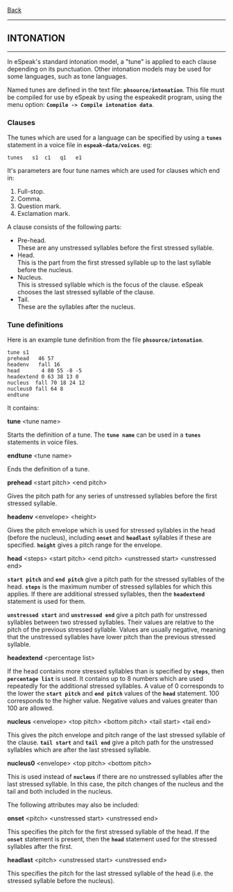 [Back](docindex.html)

------------------------------------------------------------------------

INTONATION
----------

------------------------------------------------------------------------

In eSpeak's standard intonation model, a "tune" is applied to each
clause depending on its punctuation. Other intonation models may be used
for some languages, such as tone languages.

Named tunes are defined in the text file: **`phsource/intonation`**.
This file must be compiled for use by eSpeak by using the espeakedit
program, using the menu option:
**`Compile -> Compile intonation data`**.

### Clauses

The tunes which are used for a language can be specified by using a
**`tunes`** statement in a voice file in **`espeak-data/voices`**. eg:

`tunes   s1  c1   q1   e1`

It's parameters are four tune names which are used for clauses which end
in:

1.  Full-stop.
2.  Comma.
3.  Question mark.
4.  Exclamation mark.

A clause consists of the following parts:

-   Pre-head.\
    These are any unstressed syllables before the first
    stressed syllable.
-   Head.\
    This is the part from the first stressed syllable up to the last
    syllable before the nucleus.
-   Nucleus.\
    This is stressed syllable which is the focus of the clause. eSpeak
    chooses the last stressed syllable of the clause.
-   Tail.\
    These are the syllables after the nucleus.

### Tune definitions

Here is an example tune definition from the file
**`phsource/intonation`**.

    tune s1
    prehead   46 57
    headenv   fall 16
    head       4 80 55 -8 -5
    headextend 0 63 38 13 0
    nucleus  fall 70 18 24 12
    nucleus0 fall 64 8
    endtune

It contains:

**tune** &lt;tune name&gt;

Starts the definition of a tune. The **`tune name`** can be used in a
**`tunes`** statements in voice files.

**endtune** &lt;tune name&gt;

Ends the definition of a tune.

**prehead** &lt;start pitch&gt; &lt;end pitch&gt;

Gives the pitch path for any series of unstressed syllables before the
first stressed syllable.

**headenv** &lt;envelope&gt; &lt;height&gt;

Gives the pitch envelope which is used for stressed syllables in the
head (before the nucleus), including **`onset`** and **`headlast`**
syllables if these are specified. **`height`** gives a pitch range for
the envelope.

**head** &lt;steps&gt; &lt;start pitch&gt; &lt;end pitch&gt;
&lt;unstressed start&gt; &lt;unstressed end&gt;

**`start pitch`** and **`end pitch`** give a pitch path for the stressed
syllables of the head. **`steps`** is the maximum number of stressed
syllables for which this applies. If there are additional stressed
syllables, then the **`headextend`** statement is used for them.

**`unstressed start`** and **`unstressed end`** give a pitch path for
unstressed syllables between two stressed syllables. Their values are
relative to the pitch of the previous stressed syllable. Values are
usually negative, meaning that the unstressed syllables have lower pitch
than the previous stressed syllable.

**headextend** &lt;percentage list&gt;

If the head contains more stressed syllables than is specified by
**`steps`**, then **`percentage list`** is used. It contains up to 8
numbers which are used repeatedly for the additional stressed syllables.
A value of 0 corresponds to the lower the **`start pitch`** and
**`end pitch`** values of the **`head`** statement. 100 corresponds to
the higher value. Negative values and values greater than 100 are
allowed.

**nucleus** &lt;envelope&gt; &lt;top pitch&gt; &lt;bottom pitch&gt;
&lt;tail start&gt; &lt;tail end&gt;

This gives the pitch envelope and pitch range of the last stressed
syllable of the clause. **`tail start`** and **`tail end`** give a pitch
path for the unstressed syllables which are after the last stressed
syllable.

**nucleus0** &lt;envelope&gt; &lt;top pitch&gt; &lt;bottom pitch&gt;

This is used instead of **`nucleus`** if there are no unstressed
syllables after the last stressed syllable. In this case, the pitch
changes of the nucleus and the tail and both included in the nucleus.

The following attributes may also be included:

**onset** &lt;pitch&gt; &lt;unstressed start&gt; &lt;unstressed end&gt;

This specifies the pitch for the first stressed syllable of the head. If
the **`onset`** statement is present, then the **`head`** statement used
for the stressed syllables after the first.

**headlast** &lt;pitch&gt; &lt;unstressed start&gt; &lt;unstressed
end&gt;

This specifies the pitch for the last stressed syllable of the head
(i.e. the stressed syllable before the nucleus).
